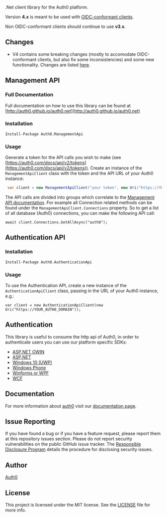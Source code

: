 .Net client library for the Auth0 platform.

Version **4.x** is meant to be used with [OIDC-conformant clients](https://auth0-docs-content-pr-3100.herokuapp.com/docs/api-auth/tutorials/migration/oidc-conformant).

Non OIDC-conformant clients should continue to use **v3.x**.

## Changes

* V4 contains some breaking changes (mostly to accomodate OIDC-conformant clients, 
but also fix some inconsistencies) and some new functionality. Changes are listed [here](v4-changes.md).
## Management API

### Full Documentation

Full documentation on how to use this library can be found at [http://auth0.github.io/auth0.net](http://auth0.github.io/auth0.net)

### Installation

```
Install-Package Auth0.ManagementApi
```

### Usage

Generate a token for the API calls you wish to make (see [https://auth0.com/docs/api/v2/tokens](https://auth0.com/docs/api/v2/tokens)). Create an instance of the `ManagementApiClient` class with the token and the API URL of your Auth0 instance:

~~~csharp
 var client = new ManagementApiClient("your token", new Uri("https://YOUR_AUTH0_DOMAIN/api/v2"));
~~~

The API calls are divided into groups which correlate to the [Management API documentation](https://auth0.com/docs/api/v2). For example all Connection related methods can be found under the `ManagementApiClient.Connections` property. So to get a list of all database (Auth0) connections, you can make the following API call:

```
await client.Connections.GetAllAsync("auth0");
```

## Authentication API

### Installation

```
Install-Package Auth0.AuthenticationApi
```

### Usage

To use the Authentication API, create a new instance of the `AuthenticationApiClient` class, passing in the URL of your Auth0 instance, e.g.:

```
var client = new AuthenticationApiClient(new Uri("https://YOUR_AUTH0_DOMAIN"));
```

## Authentication

This library is useful to consume the http api of Auth0, in order to authenticate users you can use our platform specific SDKs:
* [ASP.NET OWIN](https://github.com/auth0/auth0-aspnet-owin)
* [ASP.NET](https://github.com/auth0/auth0-aspnet)
* [Windows 10 (UWP)](https://github.com/auth0/Auth0.Windows.UWP)
* [Windows Phone](https://github.com/auth0/Auth0.WindowsPhone)
* [Winforms or WPF](https://github.com/auth0/Auth0.WinformsWPF)
* [WCF](https://docs.auth0.com/wcf-tutorial)

## Documentation

For more information about [auth0](http://auth0.com) visit our [documentation page](http://docs.auth0.com/).

## Issue Reporting

If you have found a bug or if you have a feature request, please report them at this repository issues section. Please do not report security vulnerabilities on the public GitHub issue tracker. The [Responsible Disclosure Program](https://auth0.com/whitehat) details the procedure for disclosing security issues.

## Author

[Auth0](auth0.com)

## License

This project is licensed under the MIT license. See the [LICENSE](LICENSE.txt) file for more info.
